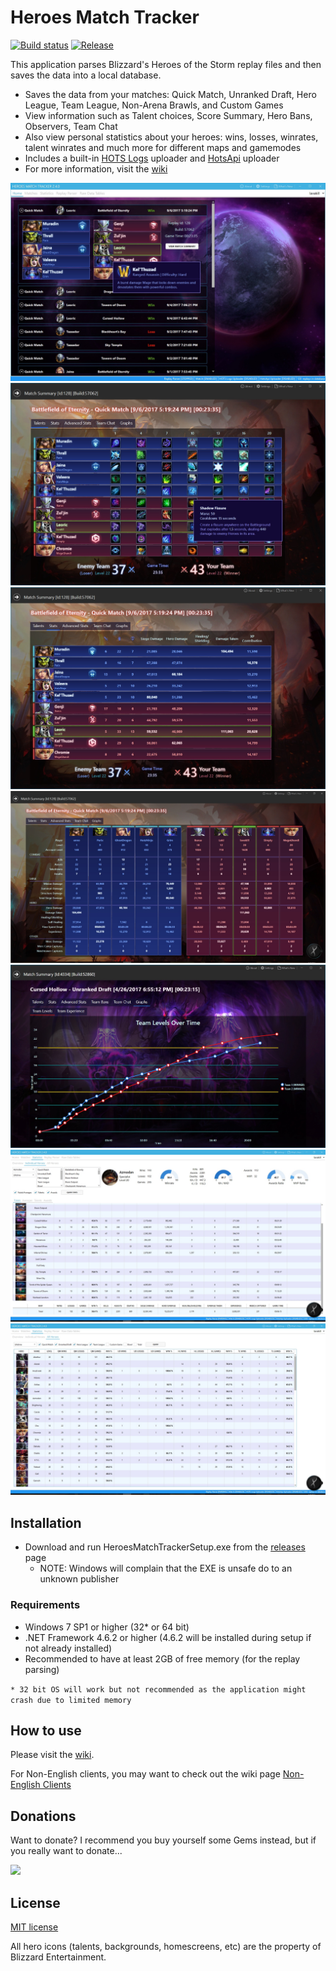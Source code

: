 # Heroes Match Tracker

[![Build status](https://ci.appveyor.com/api/projects/status/9ufforppr67h7low/branch/master?svg=true)](https://ci.appveyor.com/project/koliva8245/heroesparserdata/branch/master)
[![Release](https://img.shields.io/github/release/koliva8245/HeroesMatchTracker.svg)](https://github.com/koliva8245/HeroesMatchTracker/releases/latest)

This application parses Blizzard's Heroes of the Storm replay files and then saves the data into a local database.  
- Saves the data from your matches: Quick Match, Unranked Draft, Hero League, Team League, Non-Arena Brawls, and Custom Games
- View information such as Talent choices, Score Summary, Hero Bans, Observers, Team Chat
- Also view personal statistics about your heroes: wins, losses, winrates, talent winrates and much more for different maps and gamemodes
- Includes a built-in [HOTS Logs](https://www.hotslogs.com/Default) uploader and [HotsApi](http://hotsapi.net/) uploader
- For more information, visit the [wiki](https://github.com/koliva8245/HeroesMatchTracker/wiki)

![HeroesMatchTracker](/HeroesMatchTracker/Resources/Images/HMT_Homescreen.jpg)
![HeroesMatchTracker](/HeroesMatchTracker/Resources/Images/HMT_Summary_Talent.jpg)
![HeroesMatchTracker](/HeroesMatchTracker/Resources/Images/HMT_Summary_Stats.jpg)
![HeroesMatchTracker](/HeroesMatchTracker/Resources/Images/HMT_Summary_AdvStats.jpg)
![HeroesMatchTracker](/HeroesMatchTracker/Resources/Images/HMT_Summary_Graph_TeamLevels.jpg)
![HeroesMatchTracker](/HeroesMatchTracker/Resources/Images/HMT_Stats_Hero.jpg)
![HeroesMatchTracker](/HeroesMatchTracker/Resources/Images/HMT_Stats_AllHero.jpg)

## Installation
- Download and run HeroesMatchTrackerSetup.exe from the [releases](https://github.com/koliva8245/HeroesMatchTracker/releases) page
  - NOTE: Windows will complain that the EXE is unsafe do to an unknown publisher
### Requirements
- Windows 7 SP1 or higher (32* or 64 bit)
- .NET Framework 4.6.2 or higher (4.6.2 will be installed during setup if not already installed)
- Recommended to have at least 2GB of free memory (for the replay parsing)

`* 32 bit OS will work but not recommended as the application might crash due to limited memory`

## How to use
Please visit the [wiki](https://github.com/koliva8245/HeroesMatchTracker/wiki).

For Non-English clients, you may want to check out the wiki page [Non-English Clients](https://github.com/koliva8245/HeroesMatchTracker/wiki/Non-English-Clients)

## Donations
Want to donate? I recommend you buy yourself some Gems instead, but if you really want to donate...

[![](https://www.paypalobjects.com/en_US/i/btn/btn_donateCC_LG.gif)](https://www.paypal.com/cgi-bin/webscr?cmd=_donations&business=NSU3A249LKG4C&lc=US&item_name=Heroes%20Match%20Tracker&currency_code=USD&bn=PP%2dDonationsBF%3abtn_donateCC_LG%2egif%3aNonHosted)

## License
[MIT license](/LICENSE.txt)

All hero icons (talents, backgrounds, homescreens, etc) are the property of Blizzard Entertainment.
